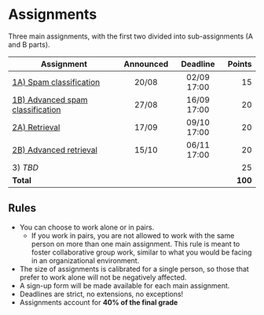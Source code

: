 # Assignments

Three main assignments, with the first two divided into sub-assignments (A and B parts).

| Assignment | Announced | Deadline | Points |
| -- | :--: | :--: | --: |
| [1A) Spam classification](assignment-1a/) | 20/08 | 02/09 17:00 | 15 |
| [1B) Advanced spam classification](assignment-1b/) | 27/08 | 16/09 17:00 | 20 |
| [2A) Retrieval](assignment-2a/) | 17/09 | 09/10 17:00 | 20 |
| [2B) Advanced retrieval](assignment-2b/) | 15/10 | 06/11 17:00 | 20 |
| 3) *TBD* | | | 25 |
| **Total** | | | **100** |

## Rules

  * You can choose to work alone or in pairs.
    - If you work in pairs, you are not allowed to work with the same person on more than one main assignment. This rule is meant to foster collaborative group work, similar to what you would be facing in an organizational environment.
  * The size of assignments is calibrated for a single person, so those that prefer to work alone will not be negatively affected.
  * A sign-up form will be made available for each main assignment.
  * Deadlines are strict, no extensions, no exceptions!
  * Assignments account for **40% of the final grade**

